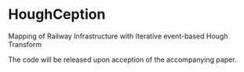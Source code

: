 # HoughCeption
Mapping of Railway Infrastructure with Iterative event-based Hough Transform

The code will be released upon acception of the accompanying paper.

